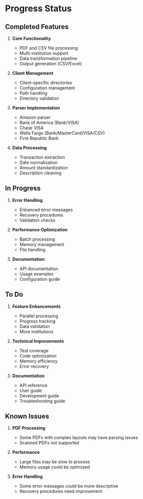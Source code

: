 # Progress Status

## Completed Features
1. **Core Functionality**
   - PDF and CSV file processing
   - Multi-institution support
   - Data transformation pipeline
   - Output generation (CSV/Excel)

2. **Client Management**
   - Client-specific directories
   - Configuration management
   - Path handling
   - Directory validation

3. **Parser Implementation**
   - Amazon parser
   - Bank of America (Bank/VISA)
   - Chase VISA
   - Wells Fargo (Bank/MasterCard/VISA/CSV)
   - First Republic Bank

4. **Data Processing**
   - Transaction extraction
   - Date normalization
   - Amount standardization
   - Description cleaning

## In Progress
1. **Error Handling**
   - Enhanced error messages
   - Recovery procedures
   - Validation checks

2. **Performance Optimization**
   - Batch processing
   - Memory management
   - File handling

3. **Documentation**
   - API documentation
   - Usage examples
   - Configuration guide

## To Do
1. **Feature Enhancements**
   - Parallel processing
   - Progress tracking
   - Data validation
   - More institutions

2. **Technical Improvements**
   - Test coverage
   - Code optimization
   - Memory efficiency
   - Error recovery

3. **Documentation**
   - API reference
   - User guide
   - Development guide
   - Troubleshooting guide

## Known Issues
1. **PDF Processing**
   - Some PDFs with complex layouts may have parsing issues
   - Scanned PDFs not supported

2. **Performance**
   - Large files may be slow to process
   - Memory usage could be optimized

3. **Error Handling**
   - Some error messages could be more descriptive
   - Recovery procedures need improvement 